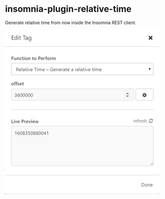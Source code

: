 # insomnia-plugin-relative-time
Generate relative time from now inside the Insomnia REST client.

![Screenshot](https://raw.githubusercontent.com/lnkyan/insomnia-plugin-relative-time/master/readme-ss.jpg)
